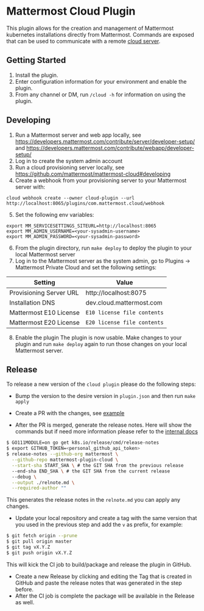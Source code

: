 # Mattermost Cloud Plugin

This plugin allows for the creation and management of Mattermost kubernetes installations directly from Mattermost. Commands are exposed that can be used to communicate with a remote [cloud server](https://github.com/mattermost/mattermost-cloud).

## Getting Started

1. Install the plugin.
2. Enter configuration information for your environment and enable the plugin.
3. From any channel or DM, run `/cloud -h` for information on using the plugin.

## Developing

1. Run a Mattermost server and web app locally, see https://developers.mattermost.com/contribute/server/developer-setup/ and https://developers.mattermost.com/contribute/webapp/developer-setup/
2. Log in to create the system admin account
3. Run a cloud provisioning server locally, see https://github.com/mattermost/mattermost-cloud#developing
4. Create a webhook from your provisioning server to your Mattermost server with:
  ```
  cloud webhook create --owner cloud-plugin --url http://localhost:8065/plugins/com.mattermost.cloud/webhook
  ```
5. Set the following env variables:
  ```
  export MM_SERVICESETTINGS_SITEURL=http://localhost:8065
  export MM_ADMIN_USERNAME=<your-sysadmin-username>
  export MM_ADMIN_PASSWORD=<your-sysadmin-password>
  ```
6. From the plugin directory, run `make deploy` to deploy the plugin to your local Mattermost server
7. Log in to the Mattermost server as the system admin, go to Plugins -> Mattermost Private Cloud and set the following settings:

  | Setting | Value |
  | - | - |
  | Provisioning Server URL | http://localhost:8075 |
  | Installation DNS | dev.cloud.mattermost.com |
  | Mattermost E10 License | `E10 license file contents` |
  | Mattermost E20 License | `E20 license file contents` |
8. Enable the plugin
The plugin is now usable. Make changes to your plugin and run `make deploy` again to run those changes on your local Mattermost server.


## Release

To release a new version of the `cloud plugin` please do the following steps:

- Bump the version to the desire version in `plugin.json` and then run `make apply`

- Create a PR with the changes, see [example](https://github.com/mattermost/mattermost-plugin-cloud/pull/52)

- After the PR is merged, generate the release notes. Here will show the commands but if need more information please refer to the [internal docs](https://app.gitbook.com/@mattermost-private/s/internal-documentation/cloud/cloud/releases/rel-notes)

```bash
$ GO111MODULE=on go get k8s.io/release/cmd/release-notes
$ export GITHUB_TOKEN=<personal_github_api_token>
$ release-notes --github-org mattermost \
  --github-repo mattermost-plugin-cloud \
  --start-sha START_SHA \ # the GIT SHA from the previous release
  --end-sha END_SHA \ # the GIT SHA from the current release
  --debug \
  --output ./relnote.md \
  --required-author ""
```

This generates the release notes in the `relnote.md` you can apply any changes.

- Update your local repository and create a tag with the same version that you used in the previous step and add the `v` as prefix, for example:

```bash
$ git fetch origin --prune
$ git pull origin master
$ git tag vX.Y.Z
$ git push origin vX.Y.Z
```

This will kick the CI job to build/package and release the plugin in GitHub.

- Create a new Release by clicking and editing the Tag that is created in GitHub and paste the release notes that was generated in the step before.
- After the CI job is complete the package will be available in the Release as well.
